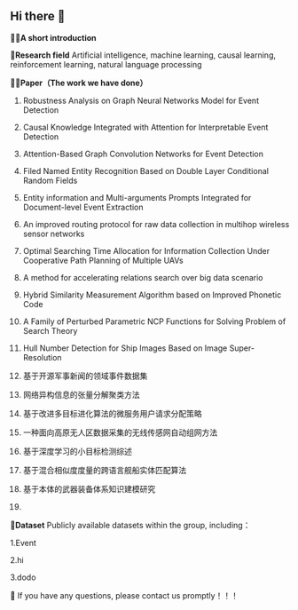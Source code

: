## Hi there 👋

🙋‍♀️**A short introduction** 

🌈**Research field** Artificial intelligence, machine learning, causal learning, reinforcement learning, natural language processing

👩‍💻**Paper（The work we have done）**

1. Robustness Analysis on Graph Neural Networks Model for Event Detection

2. Causal Knowledge Integrated with Attention for Interpretable Event Detection
   
3. Attention-Based Graph Convolution Networks for Event Detection

4. Filed Named Entity Recognition Based on Double Layer Conditional Random Fields

5. Entity information and Multi-arguments Prompts Integrated for Document-level Event Extraction

6. An improved routing protocol for raw data collection in multihop wireless sensor networks

7. Optimal Searching Time Allocation for Information Collection Under Cooperative Path Planning of Multiple UAVs

8. A method for accelerating relations search over big data scenario

9. Hybrid Similarity Measurement Algorithm based on Improved Phonetic Code

10. A Family of Perturbed Parametric NCP Functions for Solving Problem of Search Theory

11. Hull Number Detection for Ship Images Based on Image Super-Resolution

12. 基于开源军事新闻的领域事件数据集

13. 网络异构信息的张量分解聚类方法

14. 基于改进多目标进化算法的微服务用户请求分配策略

15. 一种面向高原无人区数据采集的无线传感网自动组网方法

16. 基于深度学习的小目标检测综述

17. 基于混合相似度度量的跨语言舰船实体匹配算法

18. 基于本体的武器装备体系知识建模研究
19. 

🍿**Dataset**  Publicly available datasets within the group, including：


1.Event

2.hi

3.dodo

🧙 If you have any questions, please contact us promptly！！！
